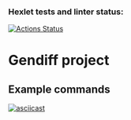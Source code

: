 ### Hexlet tests and linter status:

[![Actions Status](https://github.com/temir988/frontend-project-lvl2/workflows/hexlet-check/badge.svg)](https://github.com/temir988/frontend-project-lvl2/actions)

# Gendiff project

## Example commands

[![asciicast](https://asciinema.org/a/lTWPjfRAx6snQEfCxtigG4sbO.svg)](https://asciinema.org/a/lTWPjfRAx6snQEfCxtigG4sbO)
